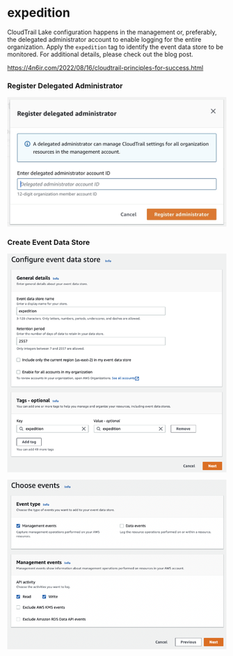 # expedition

CloudTrail Lake configuration happens in the management or, preferably, the delegated administrator account to enable logging for the entire organization. Apply the ```expedition``` tag to identify the event data store to be monitored. For additional details, please check out the blog post.

https://4n6ir.com/2022/08/16/cloudtrail-principles-for-success.html

### Register Delegated Administrator

![cloudtrail-delegated-administrator](DELEGATED.jpg)

### Create Event Data Store

![cloudtrail-lake-configuration](CONFIGURE.png)

![cloudtrail-lake-event-selection](EVENTS.png)
